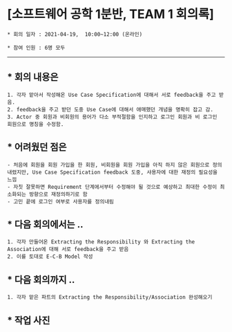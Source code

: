 

# [소프트웨어 공학 1분반,  TEAM 1 회의록]

```
* 회의 일자 : 2021-04-19,  10:00~12:00 (온라인)

* 참여 인원 : 6명 모두
```
---

## * 회의 내용은 

```
1. 각자 맡아서 작성해온 Use Case Specification에 대해서 서로 feedback을 주고 받음. 
2. feedback을 주고 받던 도중 Use Case에 대해서 애매했던 개념을 명확히 잡고 감.
3. Actor 중 회원과 비회원의 용어가 다소 부적절함을 인지하고 로그인 회원과 비 로그인 회원으로 명칭을 수정함.

```

## * 어려웠던 점은

```
- 처음에 회원을 회원 가입을 한 회원, 비회원을 회원 가입을 아직 하지 않은 회원으로 정의내렸지만, Use Case Specification feedback 도중, 샤용자에 대한 재정의 필요성을 느낌
- 자칫 잘못하면 Requirement 단계에서부터 수정해야 될 것으로 예상하고 최대한 수정이 최소화되는 방향으로 재정의하기로 함
- 고민 끝에 로그인 여부로 사용자를 정의내림
```


## * 다음 회의에서는 ..
```
1. 각자 만들어온 Extracting the Responsibility 와 Extracting the Association에 대해 서로 feedback을 주고 받음
2. 이를 토대로 E-C-B Model 작성
```



## * 다음 회의까지 ..



```
1. 각자 맡은 파트의 Extracting the Responsibility/Association 완성해오기
```


## * 작업 사진 

